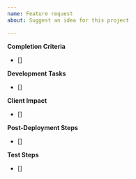 ```yaml
---
name: Feature request
about: Suggest an idea for this project

---
```

**Completion Criteria**
- []

**Development Tasks**
- []

**Client Impact**
- []

**Post-Deployment Steps**
- []

**Test Steps**
- []

